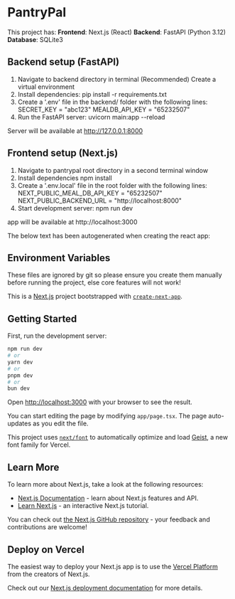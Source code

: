 # PantryPal

This project has:
**Frontend**: Next.js (React)
**Backend**: FastAPI (Python 3.12)
**Database**: SQLite3

## Backend setup (FastAPI)
1. Navigate to backend directory in terminal
(Recommended) Create a virtual environment
2. Install dependencies:
    pip install -r requirements.txt
3. Create a '.env' file in the backend/ folder with the following lines:
    SECRET_KEY = "abc123"
    MEALDB_API_KEY = "65232507"
5. Run the FastAPI server: 
    uvicorn main:app --reload

Server will be available at http://127.0.0.1:8000

## Frontend setup (Next.js)
1. Navigate to pantrypal root directory in a second terminal window
2. Install dependencies 
    npm install
3. Create a '.env.local' file in the root folder with the following lines:
    NEXT_PUBLIC_MEAL_DB_API_KEY = "65232507"
    NEXT_PUBLIC_BACKEND_URL = "http://localhost:8000"
4. Start development server:
    npm run dev

app will be available at http://localhost:3000

The below text has been autogenerated when creating the react app:
## Environment Variables
These files are ignored by git so please ensure you create them manually before running the project, else core features will not work!

This is a [Next.js](https://nextjs.org) project bootstrapped with [`create-next-app`](https://nextjs.org/docs/app/api-reference/cli/create-next-app).

## Getting Started

First, run the development server:

```bash
npm run dev
# or
yarn dev
# or
pnpm dev
# or
bun dev
```

Open [http://localhost:3000](http://localhost:3000) with your browser to see the result.

You can start editing the page by modifying `app/page.tsx`. The page auto-updates as you edit the file.

This project uses [`next/font`](https://nextjs.org/docs/app/building-your-application/optimizing/fonts) to automatically optimize and load [Geist](https://vercel.com/font), a new font family for Vercel.

## Learn More

To learn more about Next.js, take a look at the following resources:

- [Next.js Documentation](https://nextjs.org/docs) - learn about Next.js features and API.
- [Learn Next.js](https://nextjs.org/learn) - an interactive Next.js tutorial.

You can check out [the Next.js GitHub repository](https://github.com/vercel/next.js) - your feedback and contributions are welcome!

## Deploy on Vercel

The easiest way to deploy your Next.js app is to use the [Vercel Platform](https://vercel.com/new?utm_medium=default-template&filter=next.js&utm_source=create-next-app&utm_campaign=create-next-app-readme) from the creators of Next.js.

Check out our [Next.js deployment documentation](https://nextjs.org/docs/app/building-your-application/deploying) for more details.
